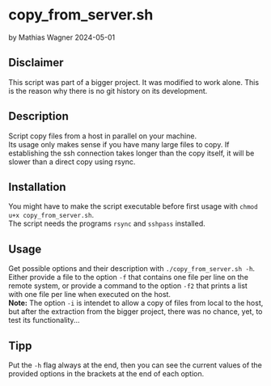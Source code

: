 # copy_from_server.sh 
by Mathias Wagner 2024-05-01  

## Disclaimer
This script was part of a bigger project. It was modified to work alone. This is the reason why there is no git history on its development.  

## Description
Script copy files from a host in parallel on your machine.  
Its usage only makes sense if you have many large files to copy. If establishing the ssh connection takes longer than the copy itself, it will be slower than a direct copy using rsync.  

## Installation
You might have to make the script executable before first usage with `chmod u+x copy_from_server.sh`.  
The script needs the programs `rsync` and `sshpass` installed.  

## Usage
Get possible options and their description with `./copy_from_server.sh -h`.  
Either provide a file to the option `-f` that contains one file per line on the remote system, or provide a command to the option `-f2` that prints a list with one file per line when executed on the host.  
**Note:** The option `-i` is intendet to allow a copy of files from local to the host, but after the extraction from the bigger project, there was no chance, yet, to test its functionality...  

## Tipp
Put the `-h` flag always at the end, then you can see the current values of the provided options in the brackets at the end of each option.  

